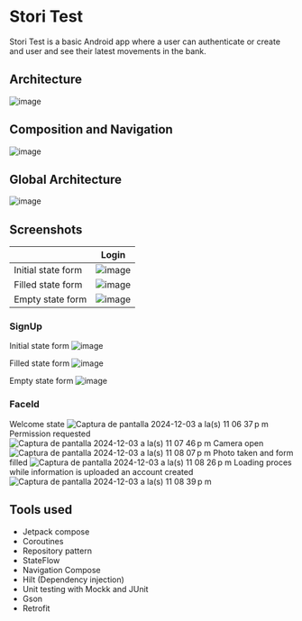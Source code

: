 # Stori Test
Stori Test is a basic Android app where a user can authenticate or create and user and see their latest movements in the bank.

## Architecture

![image](https://github.com/user-attachments/assets/b2e9e7d7-a269-4986-b5ca-92f0e96733ae)

## Composition and Navigation

![image](https://github.com/user-attachments/assets/d157f891-ccac-4510-88b8-2e1c9726a618)

## Global Architecture

![image](https://github.com/user-attachments/assets/9c2c59b7-a684-41e2-bba0-3db88f2236eb)

## Screenshots

|  | Login |
| --- | --- |
| Initial state form | ![image](https://github.com/user-attachments/assets/b35cb497-adb9-4b90-992e-5dee4e42da2b) |
| Filled state form | ![image](https://github.com/user-attachments/assets/f2948be6-060a-4b83-a94e-71db3b8e8699) |
| Empty state form | ![image](https://github.com/user-attachments/assets/7a0f1267-1ddf-42ef-909e-c1cd0828bbdd) |

### SignUp
Initial state form
![image](https://github.com/user-attachments/assets/efdd42e2-a727-4f27-ac8f-ea7537685886)

Filled state form
![image](https://github.com/user-attachments/assets/baff5ad6-fa03-41b2-bc35-83436172586c)

Empty state form
![image](https://github.com/user-attachments/assets/a9e012a7-7893-475e-90e6-3fd558b3e6d0)

### FaceId
Welcome state
![Captura de pantalla 2024-12-03 a la(s) 11 06 37 p m](https://github.com/user-attachments/assets/84afba1a-6588-41a2-a981-b9331f05e9a5)
Permission requested
![Captura de pantalla 2024-12-03 a la(s) 11 07 46 p m](https://github.com/user-attachments/assets/c650049d-cda0-46a8-9b9c-5fc51be90d27)
Camera open
![Captura de pantalla 2024-12-03 a la(s) 11 08 07 p m](https://github.com/user-attachments/assets/1bee813e-3804-4d2b-879a-17cdafd2c7c6)
Photo taken and form filled
![Captura de pantalla 2024-12-03 a la(s) 11 08 26 p m](https://github.com/user-attachments/assets/70a004a3-93d2-45a0-91b5-84c9d7249dca)
Loading proces while information is uploaded an account created
![Captura de pantalla 2024-12-03 a la(s) 11 08 39 p m](https://github.com/user-attachments/assets/f6c638c0-722b-451c-898a-45ce34f4aa00)

## Tools used

* Jetpack compose
* Coroutines
* Repository pattern
* StateFlow
* Navigation Compose
* Hilt (Dependency injection)
* Unit testing with Mockk and JUnit
* Gson
* Retrofit

